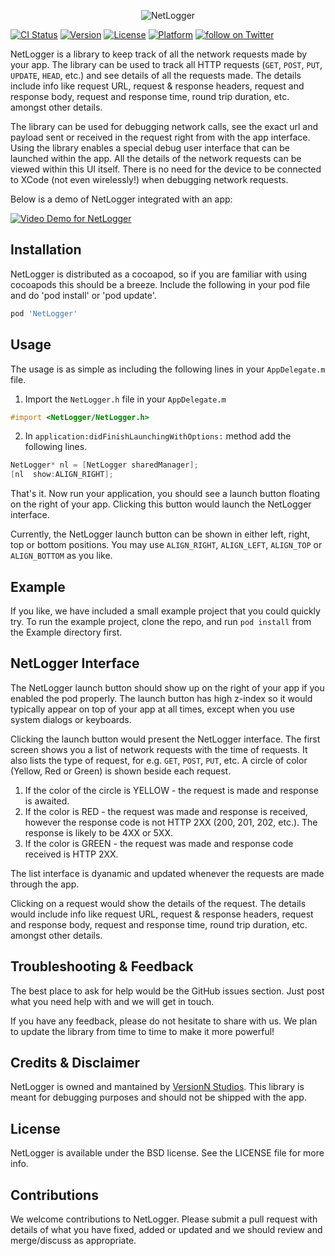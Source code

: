 <p align="center" >
  <img src="https://raw.githubusercontent.com/croozeus/NetLogger/master/NetLogger.png" alt="NetLogger" title="NetLogger">
</p>

[![CI Status](https://img.shields.io/travis/croozeus/NetLogger.svg?style=flat)](https://travis-ci.org/croozeus/NetLogger)
[![Version](https://img.shields.io/cocoapods/v/NetLogger.svg?style=flat)](https://cocoapods.org/pods/NetLogger)
[![License](https://img.shields.io/cocoapods/l/NetLogger.svg?style=flat)](https://cocoapods.org/pods/NetLogger)
[![Platform](https://img.shields.io/cocoapods/p/NetLogger.svg?style=flat)](https://cocoapods.org/pods/NetLogger)
<a href="https://twitter.com/intent/follow?screen_name=versionnstudios">
        <img src="https://img.shields.io/twitter/follow/versionnstudios.svg?style=social&logo=twitter"
            alt="follow on Twitter">
</a>

NetLogger is a library to keep track of all the network requests made by your app. The library can be used to track all HTTP requests (`GET`, `POST`, `PUT`, `UPDATE`, `HEAD`, etc.) and see details of all the requests made. The details include info like request URL, request & response headers, request and response body, request and response time, round trip duration, etc. amongst other details. 

The library can be used for debugging network calls, see the exact url and payload sent or received in the request right from with the app interface. Using the library enables a special debug user interface that can be launched within the app. All the details of the network requests can be viewed within this UI itself. There is no need for the device to be connected to XCode (not even wirelessly!) when debugging network requests.

Below is a demo of NetLogger integrated with an app:

[![Video Demo for NetLogger](https://img.youtube.com/vi/zNZmZIXn10M/0.jpg)](https://www.youtube.com/watch?v=zNZmZIXn10M)


## Installation

NetLogger is distributed as a cocoapod, so if you are familiar with using cocoapods this should be a breeze. Include the following in your pod file and do 'pod install' or 'pod update'.

```ruby
pod 'NetLogger'
```

## Usage

The usage is as simple as including the following lines in your `AppDelegate.m` file.

1) Import the `NetLogger.h` file in your `AppDelegate.m`

```objective-c
#import <NetLogger/NetLogger.h>
```

2) In `application:didFinishLaunchingWithOptions:` method add the following lines.

```objective-c
NetLogger* nl = [NetLogger sharedManager];
[nl  show:ALIGN_RIGHT];
```

That's it. Now run your application, you should see a launch button floating on the right of your app. Clicking this button would launch the NetLogger interface.

Currently, the NetLogger launch button can be shown in either left, right, top or bottom positions. You may use `ALIGN_RIGHT`, `ALIGN_LEFT`, `ALIGN_TOP` or `ALIGN_BOTTOM` as you like. 

## Example

If you like, we have included a small example project that you could quickly try. To run the example project, clone the repo, and run `pod install` from the Example directory first.

## NetLogger Interface

The NetLogger launch button should show up on the right of your app if you enabled the pod properly. The launch button has high z-index so it would typically appear on top of your app at all times, except when you use system dialogs or keyboards.

Clicking the launch button would present the NetLogger interface. The first screen shows you a list of network requests with the time of requests. It also lists the type of request, for e.g. `GET`, `POST`, `PUT`, etc. A circle of color (Yellow, Red or Green) is shown beside each request. 

1) If the color of the circle is YELLOW - the request is made and response is awaited. 
2) If the color is RED - the request was made and response is received, however the response code is not HTTP 2XX (200, 201, 202, etc.). The response is likely to be 4XX or 5XX. 
3) If the color is GREEN - the request was made and response code received is HTTP 2XX.

The list interface is dyanamic and updated whenever the requests are made through the app. 

Clicking on a request would show the details of the request. The details would include info like request URL, request & response headers, request and response body, request and response time, round trip duration, etc. amongst other details. 

## Troubleshooting & Feedback

The best place to ask for help would be the GitHub issues section. Just post what you need help with and we will get in touch. 

If you have any feedback, please do not hesitate to share with us. We plan to update the library from time to time to make it more powerful!


## Credits & Disclaimer

NetLogger is owned and mantained by [VersionN Studios](https://versionn.com). This library is meant for debugging purposes and should not be shipped with the app. 

## License

NetLogger is available under the BSD license. See the LICENSE file for more info.

## Contributions

We welcome contributions to NetLogger. Please submit a pull request with details of what you have fixed, added or updated and we should review and merge/discuss as appropriate. 
